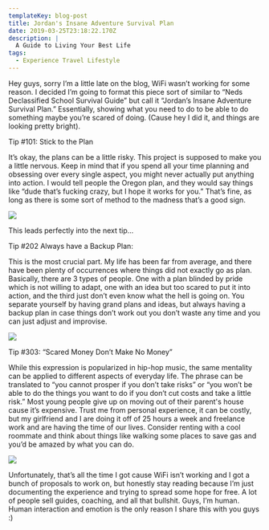 ```yaml
---
templateKey: blog-post
title: Jordan's Insane Adventure Survival Plan
date: 2019-03-25T23:18:22.170Z
description: |
  A Guide to Living Your Best Life 
tags:
  - Experience Travel Lifestyle
---
```

Hey guys, sorry I’m a little late on the blog, WiFi wasn’t working for some reason. I decided I’m going to format this piece sort of similar to “Neds Declassified School Survival Guide” but call it “Jordan’s Insane Adventure Survival Plan.” Essentially, showing what you need to do to be able to do something maybe you’re scared of doing. (Cause hey I did it, and things are looking pretty bright).

Tip #101: Stick to the Plan 

It’s okay, the plans can be a little risky. This project is supposed to make you a little nervous. Keep in mind that if you spend all your time planning and obsessing over every single aspect, you might never actually put anything into action. I would tell people the Oregon plan, and they would say things like “dude that’s fucking crazy, but I hope it works for you.” That’s fine, as long as there is some sort of method to the madness that’s a good sign. 

![](/img/38e9e242-4378-4cba-8d1e-2c9d8010e9a6.jpeg)

This leads perfectly into the next tip...

Tip #202 Always have a Backup Plan:

This is the most crucial part. My life has been far from average, and there have been plenty of occurrences where things did not exactly go as plan. Basically, there are 3 types of people. One with a plan blinded by pride which is not willing to adapt, one with an idea but too scared to put it into action, and the third just don’t even know what the hell is going on. You separate yourself by having grand plans and ideas, but always having a backup plan in case things don’t work out you don’t waste any time and you can just adjust and improvise.  

![](/img/fb34cc20-d579-442a-a011-78c3b5583c1a.jpeg)

Tip #303: “Scared Money Don’t Make No Money” 

While this expression is popularized in hip-hop music, the same mentality can be applied to different aspects of everyday life. The phrase can be translated to “you cannot prosper if you don’t take risks” or “you won’t be able to do the things you want to do if you don’t cut costs and take a little risk.” Most young people give up on moving out of their parent's house cause it’s expensive. Trust me from personal experience, it can be costly, but my girlfriend and I are doing it off of 25 hours a week and freelance work and are having the time of our lives. Consider renting with a cool roommate and think about things like walking some places to save gas and you’d be amazed by what you can do. 



![](/img/f9d62dc3-affe-4fde-98a2-ec55b84afe59.jpeg)

Unfortunately, that’s all the time I got cause WiFi isn’t working and I got a bunch of proposals to work on, but honestly stay reading because I’m just documenting the experience and trying to spread some hope for free. A lot of people sell guides, coaching, and all that bullshit. Guys, I’m human. Human interaction and emotion is the only reason I share this with you guys :)
